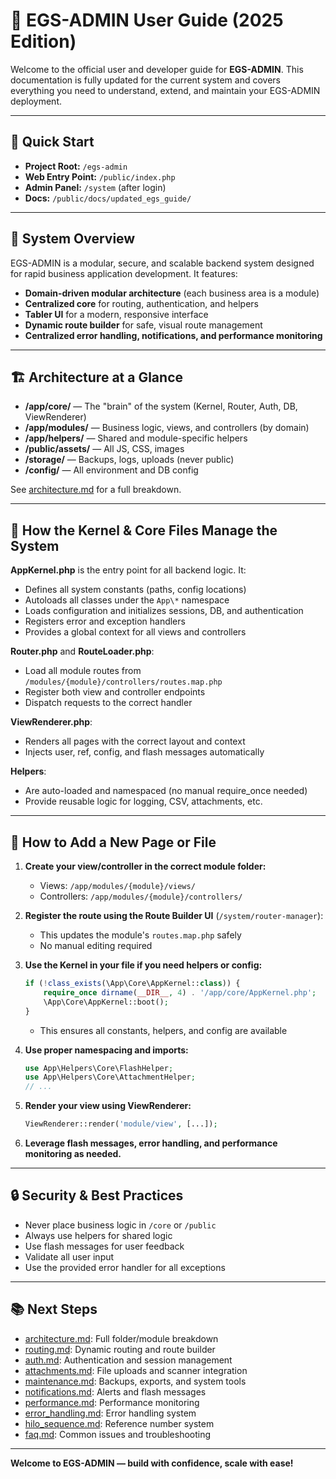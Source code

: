 # 📘 EGS-ADMIN User Guide (2025 Edition)

Welcome to the official user and developer guide for **EGS-ADMIN**. This documentation is fully updated for the current system and covers everything you need to understand, extend, and maintain your EGS-ADMIN deployment.

---

## 🚀 Quick Start

- **Project Root:** `/egs-admin`
- **Web Entry Point:** `/public/index.php`
- **Admin Panel:** `/system` (after login)
- **Docs:** `/public/docs/updated_egs_guide/`

---

## 🧠 System Overview

EGS-ADMIN is a modular, secure, and scalable backend system designed for rapid business application development. It features:

- **Domain-driven modular architecture** (each business area is a module)
- **Centralized core** for routing, authentication, and helpers
- **Tabler UI** for a modern, responsive interface
- **Dynamic route builder** for safe, visual route management
- **Centralized error handling, notifications, and performance monitoring**

---

## 🏗️ Architecture at a Glance

- **/app/core/** — The "brain" of the system (Kernel, Router, Auth, DB, ViewRenderer)
- **/app/modules/** — Business logic, views, and controllers (by domain)
- **/app/helpers/** — Shared and module-specific helpers
- **/public/assets/** — All JS, CSS, images
- **/storage/** — Backups, logs, uploads (never public)
- **/config/** — All environment and DB config

See [architecture.md](architecture.md) for a full breakdown.

---

## 🧩 How the Kernel & Core Files Manage the System

**AppKernel.php** is the entry point for all backend logic. It:
- Defines all system constants (paths, config locations)
- Autoloads all classes under the `App\*` namespace
- Loads configuration and initializes sessions, DB, and authentication
- Registers error and exception handlers
- Provides a global context for all views and controllers

**Router.php** and **RouteLoader.php**:
- Load all module routes from `/modules/{module}/controllers/routes.map.php`
- Register both view and controller endpoints
- Dispatch requests to the correct handler

**ViewRenderer.php**:
- Renders all pages with the correct layout and context
- Injects user, ref, config, and flash messages automatically

**Helpers**:
- Are auto-loaded and namespaced (no manual require_once needed)
- Provide reusable logic for logging, CSV, attachments, etc.

---

## 📝 How to Add a New Page or File

1. **Create your view/controller in the correct module folder:**
   - Views: `/app/modules/{module}/views/`
   - Controllers: `/app/modules/{module}/controllers/`

2. **Register the route using the Route Builder UI** (`/system/router-manager`):
   - This updates the module's `routes.map.php` safely
   - No manual editing required

3. **Use the Kernel in your file if you need helpers or config:**
   ```php
   if (!class_exists(\App\Core\AppKernel::class)) {
       require_once dirname(__DIR__, 4) . '/app/core/AppKernel.php';
       \App\Core\AppKernel::boot();
   }
   ```
   - This ensures all constants, helpers, and config are available

4. **Use proper namespacing and imports:**
   ```php
   use App\Helpers\Core\FlashHelper;
   use App\Helpers\Core\AttachmentHelper;
   // ...
   ```

5. **Render your view using ViewRenderer:**
   ```php
   ViewRenderer::render('module/view', [...]);
   ```

6. **Leverage flash messages, error handling, and performance monitoring as needed.**

---

## 🔒 Security & Best Practices
- Never place business logic in `/core` or `/public`
- Always use helpers for shared logic
- Use flash messages for user feedback
- Validate all user input
- Use the provided error handler for all exceptions

---

## 📚 Next Steps
- [architecture.md](architecture.md): Full folder/module breakdown
- [routing.md](routing.md): Dynamic routing and route builder
- [auth.md](auth.md): Authentication and session management
- [attachments.md](attachments.md): File uploads and scanner integration
- [maintenance.md](maintenance.md): Backups, exports, and system tools
- [notifications.md](notifications.md): Alerts and flash messages
- [performance.md](performance.md): Performance monitoring
- [error_handling.md](error_handling.md): Error handling system
- [hilo_sequence.md](hilo_sequence.md): Reference number system
- [faq.md](faq.md): Common issues and troubleshooting

---

**Welcome to EGS-ADMIN — build with confidence, scale with ease!** 